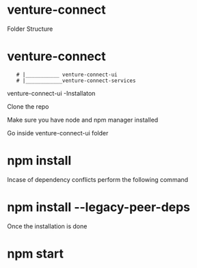 # venture-connect

Folder Structure
# venture-connect
       # |___________ venture-connect-ui 
       # |____________venture-connect-services 

venture-connect-ui -Installaton

Clone the repo

Make sure you have node and npm manager installed

Go inside venture-connect-ui folder

# npm install

Incase of dependency conflicts perform the following command

# npm install --legacy-peer-deps

Once the installation is done 

 # npm start
